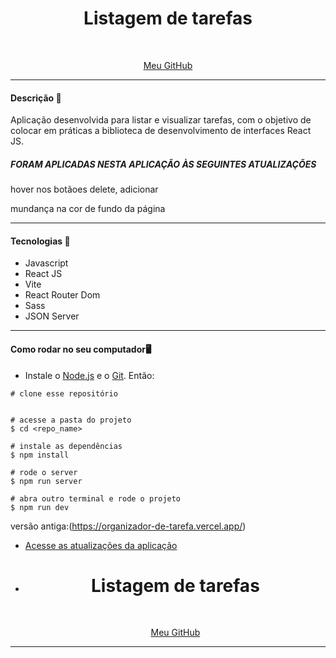 <div align="center">
	<h1>Listagem de tarefas</h1>
	<br>
	<p align="center">
		<a href="https://github.com/Dnildo/">
		 Meu GitHub
		</a>
	</p>
</div>

<hr>

<h4>Descrição 📄</h4>

Aplicação desenvolvida para listar e visualizar tarefas, com o objetivo de colocar em práticas a biblioteca de desenvolvimento de interfaces React JS.
<h5>FORAM APLICADAS NESTA APLICAÇÃO ÀS SEGUINTES ATUALIZAÇÕES</h5>
<p>hover nos botãoes delete, adicionar</p>
<p>mundança na cor de fundo da página</p>

<hr>

<h4>Tecnologias 🚀</h4>

- Javascript
- React JS
- Vite
- React Router Dom
- Sass
- JSON Server

<hr>

<h4>Como rodar no seu computador🖥️</h4>

- Instale o [Node.js](https://nodejs.org/en/download/) e o [Git](https://git-scm.com/book/en/v2/Getting-Started-Installing-Git). Então:

```
# clone esse repositório


# acesse a pasta do projeto
$ cd <repo_name>

# instale as dependências
$ npm install

# rode o server
$ npm run server

# abra outro terminal e rode o projeto
$ npm run dev
```
versão antiga:(https://organizador-de-tarefa.vercel.app/)
- [Acesse as atualizações da aplicação](http://localhost:5173/)
- <div align="center">
	<h1>Listagem de tarefas</h1>
	<br>
	<p align="center">
		<a href="https://github.com/Dnildo/">
		 Meu GitHub
		</a>
	</p>
</div>

<hr>

